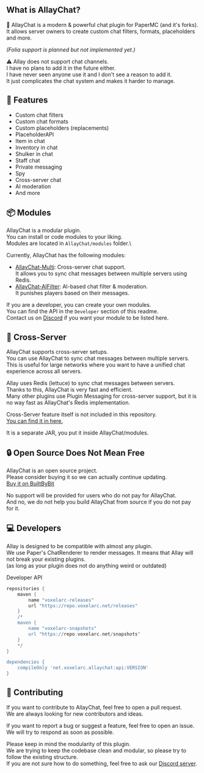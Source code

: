 ## What is AllayChat?
🔰 AllayChat is a modern & powerful chat plugin for PaperMC (and it's forks).\
It allows server owners to create custom chat filters, formats, placeholders and more.

*(Folia support is planned but not implemented yet.)*

⚠️ Allay does not support chat channels.\
I have no plans to add it in the future either.\
I have never seen anyone use it and I don't see a reason to add it.\
It just complicates the chat system and makes it harder to manage.

## 🚀 Features
- Custom chat filters
- Custom chat formats
- Custom placeholders (replacements)
- PlaceholderAPI
- Item in chat
- Inventory in chat
- Shulker in chat
- Staff chat
- Private messaging
- Spy
- Cross-server chat
- AI moderation
- And more

## 📦 Modules
AllayChat is a modular plugin.\
You can install or code modules to your liking.\
Modules are located in `AllayChat/modules` folder.\

Currently, AllayChat has the following modules:
- [AllayChat-Multi](https://github.com/VoxelArcStudios/AllayChat-Multi): Cross-server chat support.\
  It allows you to sync chat messages between multiple servers using Redis.
- [AllayChat-AIFilter](https://github.com/VoxelArcStudios/AllayChat-AIFilter): AI-based chat filter & moderation.\
  It punishes players based on their messages.

If you are a developer, you can create your own modules.\
You can find the API in the `Developer` section of this readme.\
Contact us on [Discord](https://discord.gg/ha8Fg9qYRn) if you want your module to be listed here.

## 🔮 Cross-Server

AllayChat supports cross-server setups.\
You can use AllayChat to sync chat messages between multiple servers.\
This is useful for large networks where you want to have a unified chat experience across all servers.

Allay uses Redis (lettuce) to sync chat messages between servers.\
Thanks to this, AllayChat is very fast and efficient.\
Many other plugins use Plugin Messaging for cross-server support, but it is no way fast as AllayChat's Redis implementation.

Cross-Server feature itself is not included in this repository.\
[You can find it in here.](https://github.com/VoxelArcStudios/AllayChat-Multi)

It is a separate JAR, you put it inside AllayChat/modules.

## 🔒 Open Source Does Not Mean Free
AllayChat is an open source project.\
Please consider buying it so we can actually continue updating.\
[Buy it on BuiltByBit](https://google.com)

No support will be provided for users who do not pay for AllayChat.\
And no, we do not help you build AllayChat from source if you do not pay for it.

## 💻 Developers
Allay is designed to be compatible with almost any plugin.\
We use Paper's ChatRenderer to render messages. It means that Allay will not break your existing plugins.\
(as long as your plugin does not do anything weird or outdated)

Developer API
```gradle
repositories {
    maven {
        name "voxelarc-releases"
        url "https://repo.voxelarc.net/releases"
    }
    /*
    maven {
        name "voxelarc-snapshots"
        url "https://repo.voxelarc.net/snapshots"
    }
    */
}

dependencies {
    compileOnly 'net.voxelarc.allaychat:api:VERSION'
}
```

## 🔨 Contributing

If you want to contribute to AllayChat, feel free to open a pull request.\
We are always looking for new contributors and ideas.

If you want to report a bug or suggest a feature, feel free to open an issue.\
We will try to respond as soon as possible.

Please keep in mind the modularity of this plugin.\
We are trying to keep the codebase clean and modular, so please try to follow the existing structure.\
If you are not sure how to do something, feel free to ask our [Discord server](https://discord.gg/ha8Fg9qYRn).